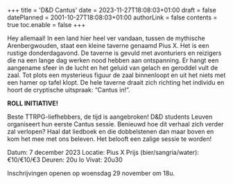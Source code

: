 +++
title = 'D&D Cantus'
date = 2023-11-27T18:08:03+01:00
draft = false
datePlanned = 2001-10-27T18:08:03+01:00
authorLink = false
contents = true
toc.enable = false
+++

Hey allemaal!
In een land hier heel ver vandaan, tussen de mythische Arenbergwouden, staat een kleine taverne genaamd Pius X. Het is een rustige donderdagavond. De taverne is gevuld met avonturiers en reizigers die na een lange dag werken nood hebben aan ontspanning. Er hangt een aangename sfeer in de lucht en het geluid van gelach en geroddel vult de zaal. Tot plots een mysterieus figuur de zaal binnenloopt en uit het niets met een hamer op tafel klopt. De hele taverne draait zich richting het individu en hoort de cryptische uitspraak: “Cantus in!”.

**ROLL INITIATIVE!**

Beste TTRPG-liefhebbers, de tijd is aangebroken! D&D students Leuven organiseert hun eerste Cantus sessie. Benieuwd hoe dit verhaal zich verder zal verlopen? Haal dat liedboek en die dobbelstenen dan maar boven en kom het mee met ons beleven. Het belooft een zalige sessie te worden!

Datum: 7 december 2023
Locatie: Pius X
Prijs (bier/sangria/water): €10/€10/€3
Deuren: 20u
Io Vivat: 20u30

Inschrijvingen openen op woensdag 29 november om 18u.